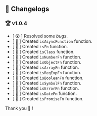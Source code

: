 ## 💎 Changelogs

### 🏆 v1.0.4

-   [ 😲 ] Resolved some _bugs_.
-   [ 🎨 ] Created `isAsyncFunction` function.
-   [ 🎨 ] Created `isFn` function.
-   [ 🎨 ] Created `isClass` function.
-   [ 🎁 ] Created `isNumberFn` function.
-   [ 🎁 ] Created `isObjectFn` function.
-   [ 🎁 ] Created `isArrayFn` function.
-   [ 🎁 ] Created `isRegExpFn` function.
-   [ 🎁 ] Created `isBooleanFn` function.
-   [ 🎁 ] Created `isSymbolFn` function.
-   [ 🎁 ] Created `isErrorFn` function.
-   [ 🎁 ] Created `isDateFn` function.
-   [ 🎁 ] Created `isPromiseFn` function.

Thank you 🎉 !

